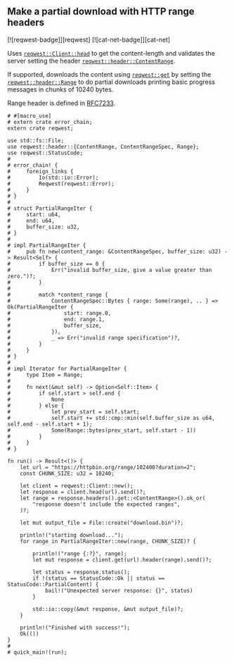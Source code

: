 ## Make a partial download with HTTP range headers

[![reqwest-badge]][reqwest] [![cat-net-badge]][cat-net]

Uses [`reqwest::Client::head`] to get the content-length and validates the
server setting the header [`reqwest::header::ContentRange`].

If supported, downloads the content using [`reqwest::get`] by setting the
[`reqwest::header::Range`] to do partial downloads printing basic progress
messages in chunks of 10240 bytes.

Range header is defined in [RFC7233][HTTP Range RFC7233].

```rust,no_run
# #[macro_use]
# extern crate error_chain;
extern crate reqwest;

use std::fs::File;
use reqwest::header::{ContentRange, ContentRangeSpec, Range};
use reqwest::StatusCode;
#
# error_chain! {
#     foreign_links {
#         Io(std::io::Error);
#         Reqwest(reqwest::Error);
#     }
# }
#
# struct PartialRangeIter {
#     start: u64,
#     end: u64,
#     buffer_size: u32,
# }
#
# impl PartialRangeIter {
#     pub fn new(content_range: &ContentRangeSpec, buffer_size: u32) -> Result<Self> {
#         if buffer_size == 0 {
#             Err("invalid buffer_size, give a value greater than zero.")?;
#         }
#
#         match *content_range {
#             ContentRangeSpec::Bytes { range: Some(range), .. } => Ok(PartialRangeIter {
#                 start: range.0,
#                 end: range.1,
#                 buffer_size,
#             }),
#             _ => Err("invalid range specification")?,
#         }
#     }
# }
#
# impl Iterator for PartialRangeIter {
#     type Item = Range;
#
#     fn next(&mut self) -> Option<Self::Item> {
#         if self.start > self.end {
#             None
#         } else {
#             let prev_start = self.start;
#             self.start += std::cmp::min(self.buffer_size as u64, self.end - self.start + 1);
#             Some(Range::bytes(prev_start, self.start - 1))
#         }
#     }
# }

fn run() -> Result<()> {
    let url = "https://httpbin.org/range/102400?duration=2";
    const CHUNK_SIZE: u32 = 10240;

    let client = reqwest::Client::new();
    let response = client.head(url).send()?;
    let range = response.headers().get::<ContentRange>().ok_or(
        "response doesn't include the expected ranges",
    )?;

    let mut output_file = File::create("download.bin")?;

    println!("starting download...");
    for range in PartialRangeIter::new(range, CHUNK_SIZE)? {

        println!("range {:?}", range);
        let mut response = client.get(url).header(range).send()?;

        let status = response.status();
        if !(status == StatusCode::Ok || status == StatusCode::PartialContent) {
            bail!("Unexpected server response: {}", status)
        }

        std::io::copy(&mut response, &mut output_file)?;
    }

    println!("Finished with success!");
    Ok(())
}
#
# quick_main!(run);
```

[`reqwest::Client::head`]: https://docs.rs/reqwest/*/reqwest/struct.Client.html#method.head
[`reqwest::get`]: https://docs.rs/reqwest/*/reqwest/fn.get.html
[`reqwest::header::ContentRange`]: https://docs.rs/reqwest/*/reqwest/header/struct.ContentRange.html
[`reqwest::header::Range`]: https://docs.rs/reqwest/*/reqwest/header/enum.Range.html

[HTTP Range RFC7233]: https://tools.ietf.org/html/rfc7233#section-3.1
